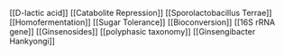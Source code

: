 [[D-lactic acid]]
[[Catabolite Repression]]
[[Sporolactobacillus Terrae]]
[[Homofermentation]]
[[Sugar Tolerance]]
[[Bioconversion]]
[[16S rRNA gene]]
[[Ginsenosides]]
[[polyphasic taxonomy]]
[[Ginsengibacter Hankyongi]]
